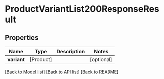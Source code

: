 # ProductVariantList200ResponseResult

## Properties
Name | Type | Description | Notes
------------ | ------------- | ------------- | -------------
**variant** | [Product] |  | [optional] 

[[Back to Model list]](../README.md#documentation-for-models) [[Back to API list]](../README.md#documentation-for-api-endpoints) [[Back to README]](../README.md)


